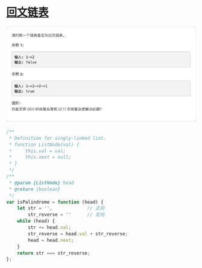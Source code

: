 # [回文链表](https://leetcode-cn.com/explore/interview/card/top-interview-questions-easy/6/linked-list/45/)

![isPalindrome](./imgs/isPalindrome.png)

```js
/**
 * Definition for singly-linked list.
 * function ListNode(val) {
 *     this.val = val;
 *     this.next = null;
 * }
 */
/**
 * @param {ListNode} head
 * @return {boolean}
 */
var isPalindrome = function (head) {
    let str = '',             // 正向
        str_reverse = ''      // 反向
    while (head) {
        str += head.val;
        str_reverse = head.val + str_reverse;
        head = head.next;
    }
    return str === str_reverse;
};
```
